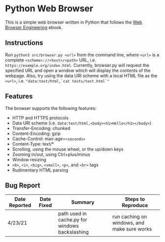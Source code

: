# Python Web Browser

This is a simple web browser written in Python that follows the [Web Browser Engineering](https://browser.engineering/) ebook.

## Instructions

Run `python3 src/browser.py <url>` from the command line, where `<url>` is a complete `<scheme>://<host>/<path>` URL, i.e. `https://example.org/index.html`. Currently, browser.py will request the specified URL and open a window which will display the contents of the webpage. Also, try using the data URI scheme with a local HTML file as the `<url>`, i.e. `` "data:text/html,`cat tests/test.html`" ``

## Features

The browser supports the following features:

- HTTP and HTTPS protocols
- Data URI scheme (i.e. `data:text/html,<body><h1>Hello</h1></body>`)
- Transfer-Encoding: chunked
- Content-Encoding: gzip
- Cache-Control: max-age=`<seconds>`
- Content-Type: text/\*
- Scrolling, using the mouse wheel, or the up/down keys
- Zooming in/out, using Ctrl+plus/minus
- Window resizing
- `<b>`, `<i>`, `<big>`, `<small>`, `<p>`, and `<br>` tags
- Rudimentary HTML parsing

## Bug Report

| Date Reported | Date Fixed | Summary                                        | Steps to Reproduce                          |
| ------------- | ---------- | ---------------------------------------------- | ------------------------------------------- |
| 4/23/21       |            | path used in cache.py for windows backslashing | run caching on windows, and make sure works |
